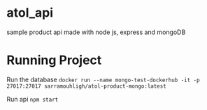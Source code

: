 # atol_api
sample product api made with node js, express and mongoDB
# Running Project
Run the database  `docker run --name mongo-test-dockerhub -it -p 27017:27017 sarramouhligh/atol-product-mongo:latest`

Run api     `npm start` 
